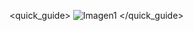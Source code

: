 <quick_guide>
![Imagen1](http://static.energysistem.com/images/manuals/39594/53750980742cb.jpg)
</quick_guide>
